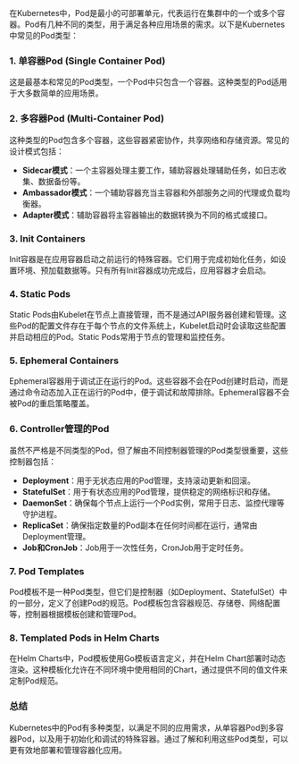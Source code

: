 在Kubernetes中，Pod是最小的可部署单元，代表运行在集群中的一个或多个容器。Pod有几种不同的类型，用于满足各种应用场景的需求。以下是Kubernetes中常见的Pod类型：

### 1. 单容器Pod (Single Container Pod)

这是最基本和常见的Pod类型，一个Pod中只包含一个容器。这种类型的Pod适用于大多数简单的应用场景。

### 2. 多容器Pod (Multi-Container Pod)

这种类型的Pod包含多个容器，这些容器紧密协作，共享网络和存储资源。常见的设计模式包括：

- **Sidecar模式**：一个主容器处理主要工作，辅助容器处理辅助任务，如日志收集、数据备份等。
- **Ambassador模式**：一个辅助容器充当主容器和外部服务之间的代理或负载均衡器。
- **Adapter模式**：辅助容器将主容器输出的数据转换为不同的格式或接口。

### 3. Init Containers

Init容器是在应用容器启动之前运行的特殊容器。它们用于完成初始化任务，如设置环境、预加载数据等。只有所有Init容器成功完成后，应用容器才会启动。

### 4. Static Pods

Static Pods由Kubelet在节点上直接管理，而不是通过API服务器创建和管理。这些Pod的配置文件存在于每个节点的文件系统上，Kubelet启动时会读取这些配置并启动相应的Pod。Static Pods常用于节点的管理和监控任务。

### 5. Ephemeral Containers

Ephemeral容器用于调试正在运行的Pod。这些容器不会在Pod创建时启动，而是通过命令动态加入正在运行的Pod中，便于调试和故障排除。Ephemeral容器不会被Pod的重启策略覆盖。

### 6. Controller管理的Pod

虽然不严格是不同类型的Pod，但了解由不同控制器管理的Pod类型很重要，这些控制器包括：

- **Deployment**：用于无状态应用的Pod管理，支持滚动更新和回滚。
- **StatefulSet**：用于有状态应用的Pod管理，提供稳定的网络标识和存储。
- **DaemonSet**：确保每个节点上运行一个Pod实例，常用于日志、监控代理等守护进程。
- **ReplicaSet**：确保指定数量的Pod副本在任何时间都在运行，通常由Deployment管理。
- **Job和CronJob**：Job用于一次性任务，CronJob用于定时任务。

### 7. Pod Templates

Pod模板不是一种Pod类型，但它们是控制器（如Deployment、StatefulSet）中的一部分，定义了创建Pod的规范。Pod模板包含容器规范、存储卷、网络配置等，控制器根据模板创建和管理Pod。

### 8. Templated Pods in Helm Charts

在Helm Charts中，Pod模板使用Go模板语言定义，并在Helm Chart部署时动态渲染。这种模板化允许在不同环境中使用相同的Chart，通过提供不同的值文件来定制Pod规范。

### 总结

Kubernetes中的Pod有多种类型，以满足不同的应用需求，从单容器Pod到多容器Pod，以及用于初始化和调试的特殊容器。通过了解和利用这些Pod类型，可以更有效地部署和管理容器化应用。